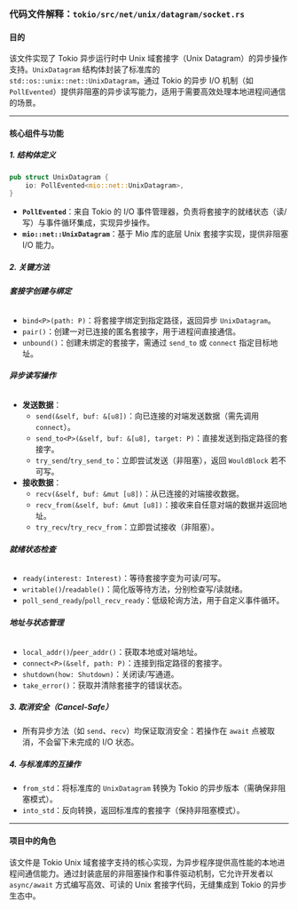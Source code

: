 ### 代码文件解释：`tokio/src/net/unix/datagram/socket.rs`

#### 目的
该文件实现了 Tokio 异步运行时中 Unix 域套接字（Unix Datagram）的异步操作支持。`UnixDatagram` 结构体封装了标准库的 `std::os::unix::net::UnixDatagram`，通过 Tokio 的异步 I/O 机制（如 `PollEvented`）提供非阻塞的异步读写能力，适用于需要高效处理本地进程间通信的场景。

---

#### 核心组件与功能

##### 1. **结构体定义**
```rust
pub struct UnixDatagram {
    io: PollEvented<mio::net::UnixDatagram>,
}
```
- **`PollEvented`**：来自 Tokio 的 I/O 事件管理器，负责将套接字的就绪状态（读/写）与事件循环集成，实现异步操作。
- **`mio::net::UnixDatagram`**：基于 Mio 库的底层 Unix 套接字实现，提供非阻塞 I/O 能力。

##### 2. **关键方法**

###### **套接字创建与绑定**
- `bind<P>(path: P)`：将套接字绑定到指定路径，返回异步 `UnixDatagram`。
- `pair()`：创建一对已连接的匿名套接字，用于进程间直接通信。
- `unbound()`：创建未绑定的套接字，需通过 `send_to` 或 `connect` 指定目标地址。

###### **异步读写操作**
- **发送数据**：
  - `send(&self, buf: &[u8])`：向已连接的对端发送数据（需先调用 `connect`）。
  - `send_to<P>(&self, buf: &[u8], target: P)`：直接发送到指定路径的套接字。
  - `try_send`/`try_send_to`：立即尝试发送（非阻塞），返回 `WouldBlock` 若不可写。
- **接收数据**：
  - `recv(&self, buf: &mut [u8])`：从已连接的对端接收数据。
  - `recv_from(&self, buf: &mut [u8])`：接收来自任意对端的数据并返回地址。
  - `try_recv`/`try_recv_from`：立即尝试接收（非阻塞）。

###### **就绪状态检查**
- `ready(interest: Interest)`：等待套接字变为可读/可写。
- `writable()`/`readable()`：简化版等待方法，分别检查写/读就绪。
- `poll_send_ready`/`poll_recv_ready`：低级轮询方法，用于自定义事件循环。

###### **地址与状态管理**
- `local_addr()`/`peer_addr()`：获取本地或对端地址。
- `connect<P>(&self, path: P)`：连接到指定路径的套接字。
- `shutdown(how: Shutdown)`：关闭读/写通道。
- `take_error()`：获取并清除套接字的错误状态。

##### 3. **取消安全（Cancel-Safe）**
- 所有异步方法（如 `send`、`recv`）均保证取消安全：若操作在 `await` 点被取消，不会留下未完成的 I/O 状态。

##### 4. **与标准库的互操作**
- `from_std`：将标准库的 `UnixDatagram` 转换为 Tokio 的异步版本（需确保非阻塞模式）。
- `into_std`：反向转换，返回标准库的套接字（保持非阻塞模式）。

---

#### 项目中的角色
该文件是 Tokio Unix 域套接字支持的核心实现，为异步程序提供高性能的本地进程间通信能力。通过封装底层的非阻塞操作和事件驱动机制，它允许开发者以 `async/await` 方式编写高效、可读的 Unix 套接字代码，无缝集成到 Tokio 的异步生态中。
